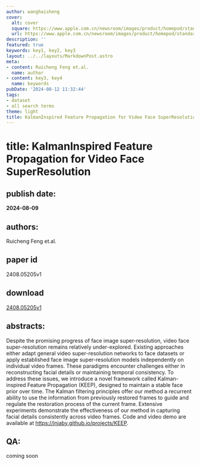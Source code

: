 ```yaml
---
author: wanghaisheng
cover:
  alt: cover
  square: https://www.apple.com.cn/newsroom/images/product/homepod/standard/Apple-HomePod-hero-230118_big.jpg.large_2x.jpg
  url: https://www.apple.com.cn/newsroom/images/product/homepod/standard/Apple-HomePod-hero-230118_big.jpg.large_2x.jpg
description: ''
featured: true
keywords: key1, key2, key3
layout: ../../layouts/MarkdownPost.astro
meta:
- content: Ruicheng Feng et.al.
  name: author
- content: key3, key4
  name: keywords
pubDate: '2024-08-12 11:32:44'
tags:
- dataset
- all search terms
theme: light
title: KalmanInspired Feature Propagation for Video Face SuperResolution
---
```


# title: KalmanInspired Feature Propagation for Video Face SuperResolution 
## publish date: 
**2024-08-09** 
## authors: 
  Ruicheng Feng et.al. 
## paper id
2408.05205v1
## download
[2408.05205v1](http://arxiv.org/abs/2408.05205v1)
## abstracts:
Despite the promising progress of face image super-resolution, video face super-resolution remains relatively under-explored. Existing approaches either adapt general video super-resolution networks to face datasets or apply established face image super-resolution models independently on individual video frames. These paradigms encounter challenges either in reconstructing facial details or maintaining temporal consistency. To address these issues, we introduce a novel framework called Kalman-inspired Feature Propagation (KEEP), designed to maintain a stable face prior over time. The Kalman filtering principles offer our method a recurrent ability to use the information from previously restored frames to guide and regulate the restoration process of the current frame. Extensive experiments demonstrate the effectiveness of our method in capturing facial details consistently across video frames. Code and video demo are available at https://jnjaby.github.io/projects/KEEP.
## QA:
coming soon
